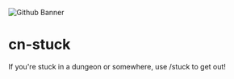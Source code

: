 ![Github Banner](https://cdn.discordapp.com/attachments/998825117054418974/998851366111957032/Canary_Logo_Saspiests.png)

# cn-stuck
If you're stuck in a dungeon or somewhere, use /stuck to get out!